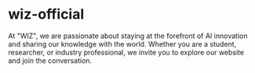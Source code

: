 # wiz-official
At "WIZ", we are passionate about staying at the forefront of AI innovation and sharing our knowledge with the world. Whether you are a student, researcher, or industry professional, we invite you to explore our website and join the conversation. 
